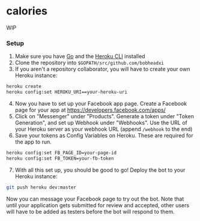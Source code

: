 # calories
WIP

### Setup
1. Make sure you have [Go](https://golang.org/doc/install) and the [Heroku CLI](https://devcenter.heroku.com/articles/heroku-cli#download-and-install) installed
2. Clone the repository into `$GOPATH/src/github.com/bobheadxi`
3. If you aren't a repository collaborator, you will have to create your own Heroku instance:
```bash
heroku create
heroku config:set HEROKU_URI==your-heroku-uri
```
4. Now you have to set up your Facebook app page. Create a Facebook page for your app at https://developers.facebook.com/apps/
5. Click on "Messenger" under "Products". Generate a token under "Token Generation", and set up Webhook under "Webhooks". Use the URL of your Heroku server as your webhook URL (append `/webhook` to the end)
6. Save your tokens as Config Variables on Heroku. These are required for the app to run.
```bash
heroku config:set FB_PAGE_ID=your-page-id
heroku config:set FB_TOKEN=your-fb-token
```
7. With all this set up, you should be good to go! Deploy the bot to your Heroku instance: 
```bash
git push heroku dev:master
```
Now you can message your Facebook page to try out the bot. Note that until your application gets submitted for review and accepted, other users will have to be added as testers before the bot will respond to them.